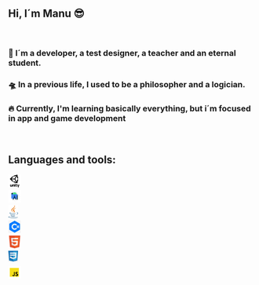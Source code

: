 ## Hi, I´m Manu 😎
<br>

### 🧭 I´m a developer, a test designer, a teacher and an eternal student.
### 🛸 In a previous life, I used to be a philosopher and a logician.
### 🔥 Currently, I'm learning basically everything, but i´m focused in app and game development

<br>

## Languages and tools:

<img align="left" alt="SQL" width="26px" src="unity-icon-png-3.png"> &nbsp;

<img align="left" alt="SQL" width="26px" src="androidLogo.jpg">&nbsp;

<img align="left" alt="SQL" width="20px" src="java.png">&nbsp;

<img align="left" alt="SQL" width="26px" src="csharp-logo.png">&nbsp;

<img align="left" alt="SQL" width="26px" src="HTML-Logo.png">&nbsp;

<img align="left" alt="SQL" width="20px" src="cssLogo.png">&nbsp;

<img align="left" alt="SQL" width="26px" src="jsLogo.png">&nbsp;
